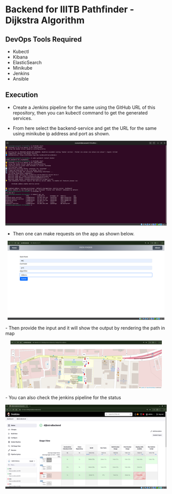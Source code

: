 # Backend for IIITB Pathfinder - Dijkstra Algorithm

## DevOps Tools Required
- Kubectl
- Kibana
- ElasticSearch
- Minikube
- Jenkins
- Ansible

## Execution
- Create a Jenkins pipeline for the same using the GitHub URL of this repository, then you can kubectl command to get the generated services.

- From here select the backend-service and  get the URL for the same using minikube ip address and port as shown.

<p align="center">
  <img width="513" alt="Kubectl services" src="https://github.com/ARYAN-PATEL-11/Dijkstra/blob/master/asset/minikube.png">
</p>

- Then one can make requests on the app as shown below.
<p align="center">
  <img width="490" alt="2024-05-21 20_38_00- WARN_COPY MODE  React App - Chromium (Ubuntu-20 04)" src="https://github.com/ARYAN-PATEL-11/Dijkstra/blob/master/asset/front%20dijkstra%20select.png">
</p>
- Then provide the input and it will show the output by rendering the path in map
  <p align="center">
 <img width="473" alt="Path astar" src="https://github.com/ARYAN-PATEL-11/Dijkstra/blob/master/asset/front%20dijkstra%20path.png">
  </p>
- You can also check the jenkins pipeline for the status
  <p align="center">
  <img width="513" alt="dashboard" src="https://github.com/ARYAN-PATEL-11/Dijkstra/blob/master/asset/dijkstra%20final%20pipeline.png">
  </p>
